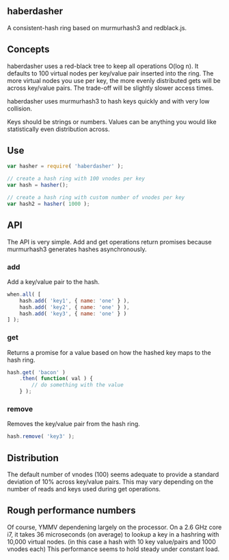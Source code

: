 ## haberdasher
A consistent-hash ring based on murmurhash3 and redblack.js.

## Concepts
haberdasher uses a red-black tree to keep all operations O(log n). It defaults to 100 virtual nodes per key/value pair inserted into the ring. The more virtual nodes you use per key, the more evenly distributed gets will be across key/value pairs. The trade-off will be slightly slower access times.

haberdasher uses murmurhash3 to hash keys quickly and with very low collision.

Keys should be strings or numbers. Values can be anything you would like statistically even distribution across.

## Use

```javascript
var hasher = require( 'haberdasher' );

// create a hash ring with 100 vnodes per key
var hash = hasher();

// create a hash ring with custom number of vnodes per key
var hash2 = hasher( 1000 );
````

## API
The API is very simple. Add and get operations return promises because murmurhash3 generates hashes asynchronously.

### add
Add a key/value pair to the hash.

```javascript
when.all( [
	hash.add( 'key1', { name: 'one' } ),
	hash.add( 'key2', { name: 'one' } ),
	hash.add( 'key3', { name: 'one' } )
] );
```

### get
Returns a promise for a value based on how the hashed key maps to the hash ring.

```javascript
hash.get( 'bacon' )
	.then( function( val ) {
		// do something with the value
	} );
```

### remove
Removes the key/value pair from the hash ring.

```javascript
hash.remove( 'key3' );
```

## Distribution
The default number of vnodes (100) seems adequate to provide a standard deviation of 10% across key/value pairs. This may vary depending on the number of reads and keys used during get operations.

## Rough performance numbers
Of course, YMMV dependening largely on the processor. On a 2.6 GHz core i7, it takes 36 microseconds (on average) to lookup a key in a hashring with 10,000 virtual nodes. (in this case a hash with 10 key value/pairs and 1000 vnodes each) This performance seems to hold steady under constant load.
